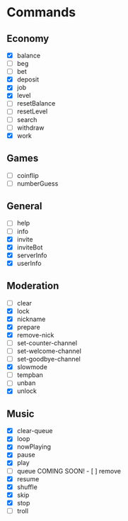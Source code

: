 # Commands

## Economy

- [x] balance
- [ ] beg
- [ ] bet
- [x] deposit
- [x] job
- [x] level
- [ ] resetBalance
- [ ] resetLevel
- [ ] search
- [ ] withdraw
- [x] work

## Games

- [ ] coinflip
- [ ] numberGuess

## General

- [ ] help
- [ ] info
- [x] invite
- [x] inviteBot
- [x] serverInfo
- [x] userInfo

## Moderation

- [ ] clear
- [x] lock
- [x] nickname
- [x] prepare
- [x] remove-nick
- [ ] set-counter-channel
- [ ] set-welcome-channel
- [ ] set-goodbye-channel
- [x] slowmode
- [ ] tempban
- [ ] unban
- [x] unlock

## Music

- [x] clear-queue
- [x] loop
- [x] nowPlaying
- [x] pause
- [x] play
- [ ] queue
COMING SOON! - [ ] remove
- [x] resume
- [x] shuffle
- [x] skip
- [x] stop
- [ ] troll
